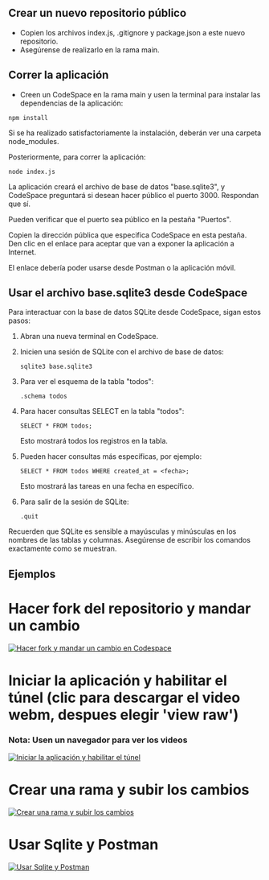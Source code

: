 ## Crear un nuevo repositorio público

* Copien los archivos index.js, .gitignore y package.json a este nuevo repositorio.
* Asegúrense de realizarlo en la rama main.

## Correr la aplicación 
* Creen un CodeSpace en la rama main y usen la terminal para instalar las dependencias de la aplicación:
```
npm install
```
Si se ha realizado satisfactoriamente la instalación, deberán ver una carpeta node_modules.

Posteriormente, para correr la aplicación:
```
node index.js
```

La aplicación creará el archivo de base de datos "base.sqlite3", y CodeSpace preguntará si desean hacer público el puerto 3000. Respondan que sí.

Pueden verificar que el puerto sea público en la pestaña "Puertos".

Copien la dirección pública que especifica CodeSpace en esta pestaña. Den clic en el enlace para aceptar que van a exponer la aplicación a Internet. 

El enlace debería poder usarse desde Postman o la aplicación móvil.

## Usar el archivo base.sqlite3 desde CodeSpace

Para interactuar con la base de datos SQLite desde CodeSpace, sigan estos pasos:

1. Abran una nueva terminal en CodeSpace.

2. Inicien una sesión de SQLite con el archivo de base de datos:
   ```
   sqlite3 base.sqlite3
   ```

3. Para ver el esquema de la tabla "todos":
   ```
   .schema todos
   ```

4. Para hacer consultas SELECT en la tabla "todos":
   ```
   SELECT * FROM todos;
   ```
   Esto mostrará todos los registros en la tabla.

5. Pueden hacer consultas más específicas, por ejemplo:
   ```
   SELECT * FROM todos WHERE created_at = <fecha>;
   ```
   Esto mostrará las tareas en una fecha en específico.

6. Para salir de la sesión de SQLite:
   ```
   .quit
   ```

Recuerden que SQLite es sensible a mayúsculas y minúsculas en los nombres de las tablas y columnas. Asegúrense de escribir los comandos exactamente como se muestran.

## Ejemplos

# Hacer fork del repositorio y mandar un cambio
[![Hacer fork y mandar un cambio en Codespace](assets/fork.gif)](assets/fork.webm)

# Iniciar la aplicación y habilitar el túnel (clic para descargar el video webm, despues elegir 'view raw')
### Nota: Usen un navegador para ver los videos
[![Iniciar la aplicación y habilitar el túnel](assets/iniciar.gif)](assets/iniciar.webm)

# Crear una rama y subir los cambios
[![Crear una rama y subir los cambios](assets/subir_cambio.gif)](assets/subir_cambio.webm)

# Usar Sqlite y Postman 
[![Usar Sqlite y Postman](assets/insercion.gif)](assets/insercion.webm)
